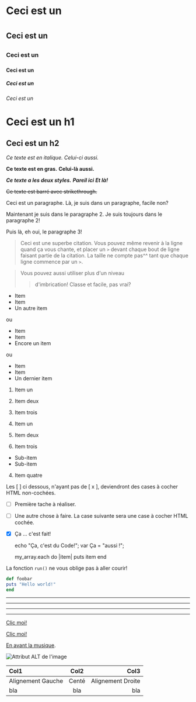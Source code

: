 # Ceci est un <h1>
## Ceci est un <h2>
### Ceci est un <h3>
#### Ceci est un <h4>
##### Ceci est un <h5>
###### Ceci est un <h6>

Ceci est un h1
=============

Ceci est un h2
-------------

*Ce texte est en italique.*
_Celui-ci aussi._

**Ce texte est en gras.**
__Celui-là aussi.__

***Ce texte a les deux styles.***
**_Pareil ici_**
*__Et là!__*

~~Ce texte est barré avec strikethrough.~~

Ceci est un paragraphe. Là, je suis dans un paragraphe, facile non?

Maintenant je suis dans le paragraphe 2.
Je suis toujours dans le paragraphe 2!


Puis là, eh oui, le paragraphe 3!

> Ceci est une superbe citation. Vous pouvez même
> revenir à la ligne quand ça vous chante, et placer un `>` 
> devant chaque bout de ligne faisant partie
> de la citation.
> La taille ne compte pas^^ tant que chaque ligne commence par un `>`.

> Vous pouvez aussi utiliser plus d'un niveau
>> d'imbrication!
> Classe et facile, pas vrai?

* Item
* Item
* Un autre item

ou

+ Item
+ Item
+ Encore un item

ou

- Item
- Item
- Un dernier item

1. Item un
2. Item deux
3. Item trois

1. Item un
2. Item deux
3. Item trois
* Sub-item
* Sub-item
4. Item quatre

Les [ ] ci dessous, n'ayant pas de [ x ], 
deviendront des cases à cocher HTML non-cochées.

- [ ] Première tache à réaliser.
- [ ] Une autre chose à faire.
La case suivante sera une case à cocher HTML cochée.
- [x] Ça ... c'est fait!

    echo "Ça, c'est du Code!";
    var Ça = "aussi !";

    my_array.each do |item|
       puts item
    end

La fonction `run()` ne vous oblige pas à aller courir!

```ruby ( ou nom de la syntaxe correspondant à votre code )-->
def foobar
puts "Hello world!"
end
```

***
---
- - -
****************

[Clic moi!](http://test.com/)

[Clic moi!](http://test.com/ "Lien vers Test.com")

[En avant la musique](/music/).

![Attribut ALT de l'image](http://imgur.com/monimage.jpg "Titre optionnel")


| Col1 | Col2 | Col3 |
| :----------- | :------: | ------------: |
| Alignement Gauche | Centé | Alignement Droite |
| bla | bla | bla |
